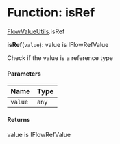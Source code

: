 # Function: isRef

[FlowValueUtils](/en/auto-docs/form-materials/modules/FlowValueUtils.md).isRef

**isRef**(`value`): value is IFlowRefValue

Check if the value is a reference type

#### Parameters

| Name | Type |
| :------ | :------ |
| `value` | `any` |

#### Returns

value is IFlowRefValue
